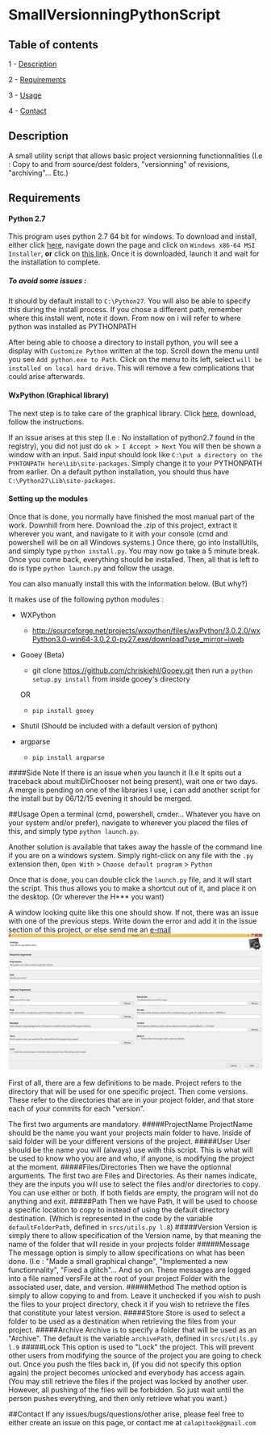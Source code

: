 # SmallVersionningPythonScript
## Table of contents
  1 - [Description](#description)
  
  2 - [Requirements](#requirements)
  
  3 - [Usage](#usage)
  
  4 - [Contact](#contact)
  
## Description
A small utility script that allows basic project versionning functionnalities (I.e : Copy to and from source/dest folders, "versionning" of revisions, "archiving"... Etc.)

## Requirements
#### Python 2.7
This program uses python 2.7 64 bit for windows. To download and install, either click [here](https://www.python.org/downloads/release/python-279/ ), navigate down the page and click on `Windows x86-64 MSI Installer`, **or** click on [this link](https://www.python.org/ftp/python/2.7.9/python-2.7.9.amd64.msi). Once it is downloaded, launch it and wait for the installation to complete.
##### To avoid some issues :
It should by default install to `C:\Python27`. You will also be able to specify this during the install process. If you chose a different path, remember where this install went, note it down. From now on i will refer to where python was installed as PYTHONPATH

After being able to choose a directory to install python, you will see a display with `Customize Python` written at the top. Scroll down the menu until you see `Add python.exe to Path`. Click on the menu to its left, select `will be installed on local hard drive`. This will remove a few complications that could arise afterwards.

#### WxPython (Graphical library)
The next step is to take care of the graphical library. Click [here](http://downloads.sourceforge.net/wxpython/wxPython3.0-win64-3.0.2.0-py27.exe), download, follow the instructions.

If an issue arises at this step (I.e : No installation of python2.7 found in the registry), you did not  just do `ok > I Accept > Next`
You will then be shown a window with an input. Said input should look like `C:\put a directory on the PYHTONPATH here\Lib\site-packages`. Simply change it to your PYTHONPATH from earlier. On a default python installation, you should thus have `C:\Python27\Lib\site-packages`.

#### Setting up the modules
Once that is done, you normally have finished the most manual part of the work. Downhill from here.
Download the .zip of this project, extract it wherever you want, and navigate to it with your console (cmd and powershell will be on all Windows systems.)
Once there, go into InstallUtils, and simply type `python install.py`. You may now go take a 5 minute break. Once you come back, everything should be installed. Then, all that is left to do is type `python launch.py` and follow the usage.

You can also manually install this with the information below. (But why?)

It makes use of the following python modules :
  - WXPython 
      - http://sourceforge.net/projects/wxpython/files/wxPython/3.0.2.0/wxPython3.0-win64-3.0.2.0-py27.exe/download?use_mirror=iweb
  - Gooey (Beta)
      - git clone https://github.com/chriskiehl/Gooey.git then run a `python setup.py install` from inside gooey's directory
      
      OR
      - `pip install gooey`

  - Shutil (Should be included with a default version of python)
  - argparse
      - `pip install argparse`

####Side Note
If there is an issue when you launch it (I.e It spits out a traceback about multiDirChooser not being present), wait one or two days. A merge is pending on one of the libraries I use, i can add another script for the install but by 06/12/15 evening it should be merged.

##Usage
Open a terminal (cmd, powershell, cmder... Whatever you have on your system and/or prefer), navigate to wherever you placed the files of this, and simply type `python launch.py`.

Another solution is available that takes away the hassle of the command line if you are on a windows system. Simply right-click on any file with the `.py` extension then, `Open With` > `Choose default program` > `Python`

Once that is done, you can double click the `launch.py` file, and it will start the script. This thus allows you to make a shortcut out of it, and place it on the desktop. (Or wherever the H*** you want)

A window looking quite like this one should show. If not, there was an issue with one of the previous steps. Write down the error and add it in the issue section of this project, or else send me an [e-mail](#contact)
![Image of The Gooey GUI](images/VersionningGui.jpg)


First of all, there are a few definitions to be made. Project refers to the directory that will be used for one specific project. Then come versions. These refer to the directories that are in your project folder, and that store each of your commits for each "version".

The first two arguments are mandatory. 
#####ProjectName
ProjectName should be the name you want your projects main folder to have. Inside of said folder will be your different versions of the project.
#####User
User should be the name you will (always) use with this script. This is what will be used to know who you are and who, if anyone, is modifying the project at the moment.
#####Files/Directories
Then we have the optionnal arguments. The first two are Files and Directories. As their names indicate, they are the inputs you will use to select the files and/or directories to copy. You can use either or both. If both fields are empty, the program will not do anything and exit.
#####Path
Then we have Path, It will be used to choose a specific location to copy to instead of using the default directory destination. (Which is represented in the code by the variable `defaultFolderPath`, defined in `srcs/utils.py l.8`)
#####Version
Version is simply there to allow specification of the Version name, by that meaning the name of the folder that will reside in your projects folder
#####Message
The message option is simply to allow specifications on what has been done. (I.e : "Made a small graphical change", "Implemented a new functionnality", "Fixed a glitch"... And so on. These messages are logged into a file named versFile at the root of your project Folder with the associated user, date, and version.
#####Method
The method option is simply to allow copying to and from. Leave it unchecked if you wish to push the files to your project directory, check it if you wish to retrieve the files that constitute your latest version.
#####Store
Store is used to select a folder to be used as a destination when retrieving the files from your project.
#####Archive
Archive is to specify a folder that will be used as an "Archive". The default is the variable `archivePath`, defined in `srcs/utils.py l.9`
#####Lock
This option is used to "Lock" the project. This will prevent other users from modifying the source of the project you are going to check out. Once you push the files back in, (if you did not specify this option again) the project becomes unlocked and everybody has access again. (You may still retrieve the files if the project was locked by another user. However, all pushing of the files will be forbidden. So just wait until the person pushes everything, and then only retrieve what you want.)

##Contact
If any issues/bugs/questions/other arise, please feel free to either create an issue on this page, or contact me at `calapitook@gmail.com`
